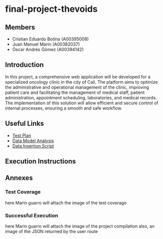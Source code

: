 # final-project-thevoids

## Members

- Cristian Eduardo Botina (A00395008)
- Juan Manuel Marín (A00382037)
- Óscar Andrés Gómez (A00394142)

## Introduction

In this project, a comprehensive web application will be developed for a specialized oncology clinic in the city of Cali. The platform aims to optimize the administrative and operational management of the clinic, improving patient care and facilitating the management of medical staff, patient administration, appointment scheduling, laboratories, and medical records. The implementation of this solution will allow efficient and secure control of internal processes, ensuring a smooth and safe workflow.

## Useful Links

- [Test Plan](./doc/test_plan.md)
- [Data Model Analysis](./doc/model_analysis.md)
- [Data Insertion Script](./src/main/resources/data.sql)

## Execution Instructions

## Annexes

### Test Coverage

here Marin guarro will attach the image of the test coverage

### Successful Execution

here Marin guarro will attach the image of the project compilation
also, an image of the JSON returned by the user route
